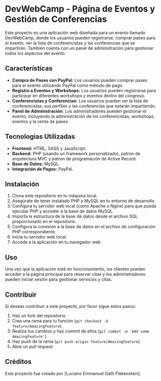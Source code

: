 # DevWebCamp - Página de Eventos y Gestión de Conferencias

Este proyecto es una aplicación web diseñada para un evento llamado DevWebCamp, donde los usuarios pueden registrarse, comprar pases para el evento, ver la lista de conferencistas y las conferencias que se impartirán. También cuenta con un panel de administración para gestionar todos los aspectos del evento.

## Características

- **Compra de Pases con PayPal:** Los usuarios pueden comprar pases para el evento utilizando PayPal como método de pago.
- **Registro a Eventos y Workshops:** Los usuarios pueden registrarse para participar en diferentes workshops y eventos dentro del congreso.
- **Conferencistas y Conferencias:** Los usuarios pueden ver la lista de conferencistas, sus perfiles y las conferencias que estarán impartiendo.
- **Panel de Administración:** Los administradores pueden gestionar el evento, incluyendo la administración de los conferencistas, workshops, eventos y la venta de pases.

## Tecnologías Utilizadas

- **Frontend:** HTML, SASS y JavaScript.
- **Backend:** PHP (usando un framework personalizado), patron de arquitectura MVC y patron de programación de Active Record.
- **Base de Datos:** MySQL.
- **Integración de Pagos:** PayPal.

## Instalación

1. Clona este repositorio en tu máquina local.
2. Asegúrate de tener instalado PHP y MySQL en tu entorno de desarrollo.
3. Configura tu servidor web local (como Apache o Nginx) para que pueda ejecutar PHP y acceder a la base de datos MySQL.
4. Importa la estructura de la base de datos desde el archivo SQL proporcionado en el repositorio.
5. Configura la conexión a la base de datos en el archivo de configuración PHP correspondiente.
6. Inicia tu servidor web local.
7. Accede a la aplicación en tu navegador web.

## Uso

Una vez que la aplicación esté en funcionamiento, los clientes pueden acceder a la página principal para reservar citas y los administradores pueden iniciar sesión para gestionar servicios y citas.

## Contribuir

Si deseas contribuir a este proyecto, por favor sigue estos pasos:

1. Haz un fork del repositorio.
2. Crea una rama para tu función (`git checkout -b feature/AmazingFeature`).
3. Realiza tus cambios y haz commit de ellos (`git commit -m 'Add some AmazingFeature'`).
4. Haz push de la rama (`git push origin feature/AmazingFeature`).
5. Abre un pull request.

## Créditos

Este proyecto fue creado por [Luciano Emmanuel Gatti Flekenstein].
